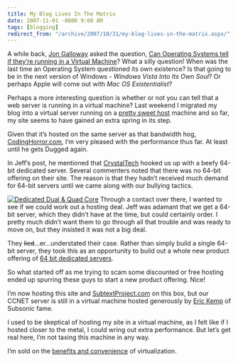```yaml
---
title: My Blog Lives In The Matrix
date: 2007-11-01 -0800 9:00 AM
tags: [blogging]
redirect_from: "/archive/2007/10/31/my-blog-lives-in-the-matrix.aspx/"
---
```


A while back, [Jon
Galloway](http://weblogs.asp.net/jgalloway/ "Jon Galloway's Blog") asked
the question, [Can Operating Systems tell if they’re running in a
Virtual
Machine](http://weblogs.asp.net/jgalloway/archive/2006/10/27/Can-Operating-Systems-tell-if-they_2700_re-running-in-a-Virtual-Machine_3F00_.aspx "Can OS tell if they're living in the matrix")?
What a silly question! When was the last time an Operating System
questioned its own existence? Is that going to be in the next version of
Windows - *Windows Vista Into Its Own Soul*? Or perhaps Apple will come
out with *Mac OS Existentialist*?

Perhaps a more interesting question is whether or not you can tell that
a web server is running in a virtual machine? Last weekend I migrated my
blog into a virtual server running on a [pretty sweet
host](http://www.codinghorror.com/blog/archives/000984.html "Virtual Machine Server Hosting")
machine and so far, my site seems to have gained an extra spring in its
step.

Given that it’s hosted on the same server as that bandwidth hog,
[CodingHorror.com](http://codinghorror.com/ "Coding Horror"), I’m very
pleased with the performance thus far. At least until he gets Dugged
again.

In Jeff’s post, he mentioned that
[CrystalTech](http://crystaltech.com/?uid=100 "CrystalTech") hooked us
up with a beefy 64-bit dedicated server. Several commenters noted that
there was no 64-bit offering on their site. The reason is that they
hadn’t received much demand for 64-bit servers until we came along with
our bullying tactics.

[![Dedicated Dual & Quad
Core](https://haacked.com/images/haacked_com/WindowsLiveWriter/MyBlogLivesInTheMatrix_96C/PROMO-dualcore_3.jpg)](http://crystaltech.com/dedicated-windows.aspx?uid=100 "CrystalTech Dedicated")
Through a contact over there, I wanted to see if we could work out a
hosting deal. Jeff was adamant that we get a 64-bit server, which they
didn’t have at the time, but could certainly order. I pretty much didn’t
want them to go through all that trouble and was ready to move on, but
they insisted it was not a big deal.

They ~~lied~~...er...understated their case. Rather than simply build a
single 64-bit server, they took this as an opportunity to build out a
whole new product offering of [64 bit dedicated
servers](http://crystaltech.com/dedicated-windows.aspx?uid=100 "CrystalTech Dedicated Servers").

So what started off as me trying to scam some discounted or free hosting
ended up spurring these guys to start a new product offering. Nice!

I’m now hosting this site and
[SubtextProject.com](http://subtextproject.com/ "Subtext Project") on
this box, but our CCNET server is still in a virtual machine hosted
generously by [Eric Kemp](http://monk.thelonio.us/ "Eric Kemp") of
Subsonic fame.

I used to be skeptical of hosting my site in a virtual machine, as I
felt like if I hosted closer to the metal, I could wring out extra
performance. But let’s get real here, I’m not taxing this machine in any
way.

I’m sold on the [benefits and
convenience](http://www.codinghorror.com/blog/archives/000491.html "Our Virtual Machine Future")
of virtualization.

